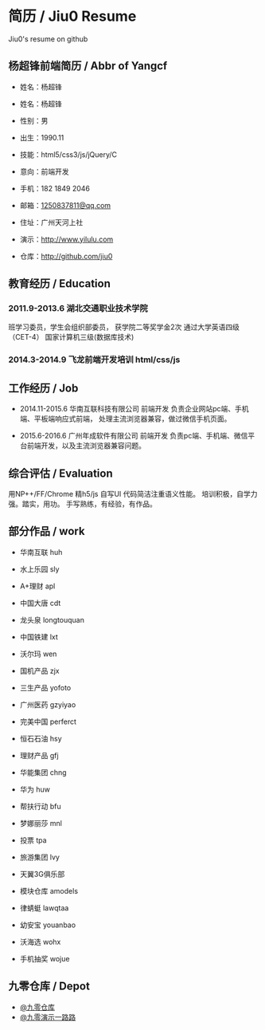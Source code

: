# 简历 / Jiu0 Resume
Jiu0's resume on github



## 杨超锋前端简历 / Abbr of Yangcf


* 姓名：杨超锋
* 姓名：杨超锋
* 性别：男
* 出生：1990.11
* 技能：html5/css3/js/jQuery/C
* 意向：前端开发
* 手机：182 1849 2046
* 邮箱：1250837811@qq.com
* 住址：广州天河上社

* 演示：http://www.yilulu.com
* 仓库：http://github.com/jiu0



## 教育经历 / Education


### 2011.9-2013.6 湖北交通职业技术学院
班学习委员，学生会组织部委员，
获学院二等奖学金2次
通过大学英语四级（CET-4）
国家计算机三级(数据库技术)

### 2014.3-2014.9 飞龙前端开发培训 html/css/js



## 工作经历 / Job


* 2014.11-2015.6  华南互联科技有限公司 前端开发
负责企业网站pc端、手机端、平板端响应式前端，
处理主流浏览器兼容，做过微信手机页面。

* 2015.6-2016.6  广州年成软件有限公司 前端开发
负责pc端、手机端、微信平台前端开发，以及主流浏览器兼容问题。



## 综合评估 / Evaluation
用NP++/FF/Chrome 精h5/js 自写UI
代码简洁注重语义性能。
培训积极，自学力强。踏实，用功。
手写熟练，有经验，有作品。




## 部分作品 / work



* 华南互联   huh
* 水上乐园   sly 

* A+理财     apl
* 中国大唐   cdt
* 龙头泉     longtouquan
* 中国铁建   lxt
* 沃尔玛     wen


* 国机产品   zjx
* 三生产品   yofoto
* 广州医药   gzyiyao
* 完美中国   perferct
* 恒石石油   hsy

* 理财产品   gfj
* 华能集团   chng
* 华为       huw
* 帮扶行动   bfu


* 梦娜丽莎   mnl
* 投票       tpa
* 旅游集团   lvy
* 天翼3G俱乐部

* 模块仓库   amodels
* 律蜻蜓     lawqtaa
* 幼安宝 youanbao
* 沃海选 wohx
* 手机抽奖   wojue



## 九零仓库 / Depot


* [@九零仓库](https://github.com/jiu0)
* [@九零演示一路路](http://yilulu.com)

